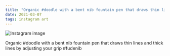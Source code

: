 ```yaml
---
title: "Organic #doodle with a bent nib fountain pen that draws thin lines and thick lines by adjusting your grip #fudenib"
date: 2021-03-07
tags: instagram art
---
```


![Instagram image](/media/158056366_565720771006158_6667111325331754690_n_17922707281554901.jpg)

Organic #doodle with a bent nib fountain pen that draws thin lines and thick lines by adjusting your grip #fudenib
